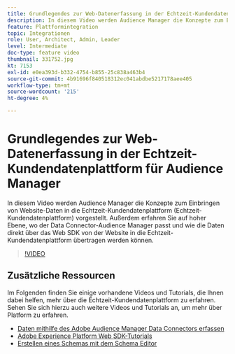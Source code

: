 ```yaml
---
title: Grundlegendes zur Web-Datenerfassung in der Echtzeit-Kundendatenplattform für Audience Manager
description: In diesem Video werden Audience Manager die Konzepte zum Einbringen von Website-Daten in die Echtzeit-Kundendatenplattform (Echtzeit-Kundendatenplattform) vorgestellt. Außerdem erfahren Sie auf hoher Ebene, wo der Data Connector-Audience Manager passt und wie die Daten direkt über das Web SDK von der Website in die Echtzeit-Kundendatenplattform übertragen werden können.
feature: Plattformintegration
topic: Integrationen
role: User, Architect, Admin, Leader
level: Intermediate
doc-type: feature video
thumbnail: 331752.jpg
kt: 7153
exl-id: e0ea393d-b332-4754-b855-25c838a463b4
source-git-commit: 4b91696f840518312ec041abdbe5217178aee405
workflow-type: tm+mt
source-wordcount: '215'
ht-degree: 4%

---
```


# Grundlegendes zur Web-Datenerfassung in der Echtzeit-Kundendatenplattform für Audience Manager

In diesem Video werden Audience Manager die Konzepte zum Einbringen von Website-Daten in die Echtzeit-Kundendatenplattform (Echtzeit-Kundendatenplattform) vorgestellt. Außerdem erfahren Sie auf hoher Ebene, wo der Data Connector-Audience Manager passt und wie die Daten direkt über das Web SDK von der Website in die Echtzeit-Kundendatenplattform übertragen werden können.

>[!VIDEO](https://video.tv.adobe.com/v/331752/?quality=12&learn=on)

## Zusätzliche Ressourcen

Im Folgenden finden Sie einige vorhandene Videos und Tutorials, die Ihnen dabei helfen, mehr über die Echtzeit-Kundendatenplattform zu erfahren. Sehen Sie sich hierzu auch weitere Videos und Tutorials an, um mehr über Platform zu erfahren.

* [Daten mithilfe des Adobe Audience Manager Data Connectors erfassen](https://experienceleague.adobe.com/docs/platform-learn/tutorials/sources/ingest-data-from-aam.html?lang=en#sources)
* [Adobe Experience Platform Web SDK-Tutorials](https://experienceleague.adobe.com/docs/web-sdk-learn/tutorials/overview.html?lang=en)
* [Erstellen eines Schemas mit dem Schema Editor](https://experienceleague.adobe.com/docs/experience-platform/xdm/tutorials/create-schema-ui.html?lang=en#getting-started)
